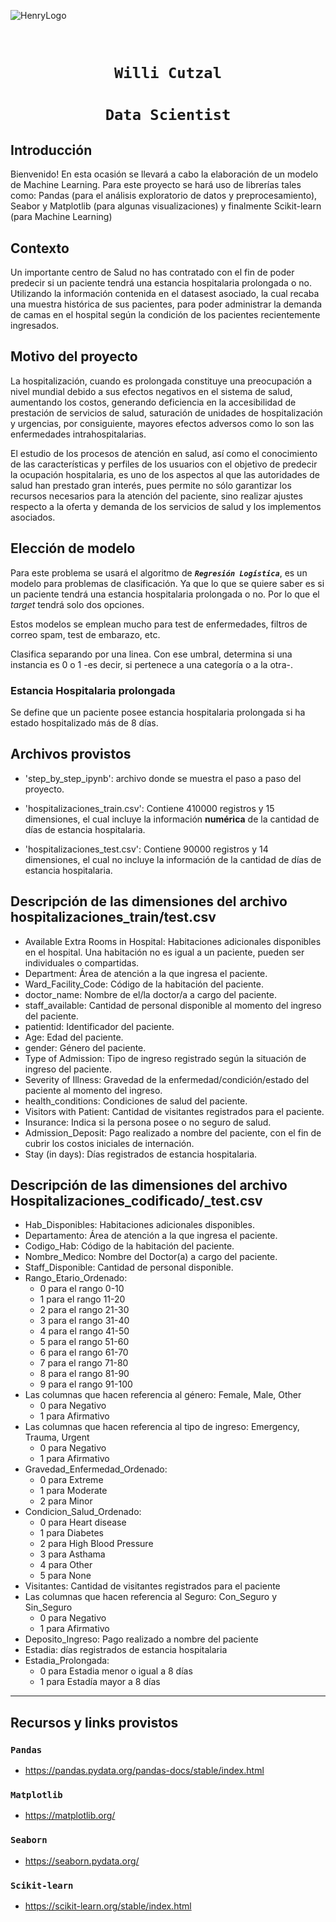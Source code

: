 ![HenryLogo](https://d31uz8lwfmyn8g.cloudfront.net/Assets/logo-henry-white-lg.png)

​
# <h1 align="center">**`Willi Cutzal`**
# <h1 align="center">**`Data Scientist`**



## **Introducción**

Bienvenido! En esta ocasión ​se llevará a cabo la elaboración de un modelo de Machine Learning. Para este proyecto se hará uso de librerías tales como: Pandas (para el análisis exploratorio de datos y preprocesamiento), Seabor y Matplotlib (para algunas visualizaciones) y finalmente Scikit-learn (para Machine Learning)

## **Contexto**
Un importante centro de Salud no has contratado con el fin de poder predecir si un paciente tendrá una estancia hospitalaria prolongada o no. Utilizando la información contenida en el datasest asociado, la cual recaba una muestra histórica de sus pacientes, para poder administrar la demanda de camas en el hospital según la condición de los pacientes recientemente ingresados.

## **Motivo del proyecto**

La hospitalización, cuando es prolongada constituye una preocupación a nivel mundial debido a sus efectos negativos en el sistema de salud, aumentando los costos, generando deficiencia en la accesibilidad de prestación de servicios de salud, saturación de unidades de hospitalización y urgencias, por consiguiente, mayores efectos adversos como lo son las enfermedades intrahospitalarias.

El estudio de los procesos de atención en salud, así como el conocimiento de las características y perfiles de los usuarios con el objetivo de predecir la ocupación hospitalaria, es uno de los aspectos al que las autoridades de salud han prestado gran interés, pues permite no sólo garantizar los recursos necesarios para la atención del paciente, sino realizar ajustes respecto a la oferta y demanda de los servicios de salud y los implementos asociados.

## **Elección de modelo**
Para este problema se usará el algoritmo de **_`Regresión Logística`_**, es un modelo para problemas de clasificación. Ya que lo que se quiere saber es si un paciente tendrá una estancia hospitalaria prolongada o no. Por lo que el _target_ tendrá solo dos opciones.

Estos modelos se emplean mucho para test de enfermedades, filtros de correo spam, test de embarazo, etc.

Clasifica separando por una linea. Con ese umbral, determina si una instancia es 0 o 1 -es decir, si pertenece a una categoría o a la otra-.

### **Estancia Hospitalaria prolongada**

Se define que un paciente posee estancia hospitalaria prolongada si ha estado hospitalizado más de 8 días.
​​
## **Archivos provistos**
- 'step_by_step_ipynb': archivo donde se muestra el paso a paso del proyecto.

- 'hospitalizaciones_train.csv': Contiene 410000 registros y 15 dimensiones, el cual incluye la información **numérica** de la cantidad de días de estancia hospitalaria.

- 'hospitalizaciones_test.csv': Contiene 90000 registros y 14 dimensiones, el cual no incluye la información de la cantidad de días de estancia hospitalaria.
​
## **Descripción de las dimensiones del archivo hospitalizaciones_train/test.csv**
- Available Extra Rooms in Hospital: Habitaciones adicionales disponibles en el hospital. Una habitación no es igual a un paciente, pueden ser individuales o compartidas.
- Department: Área de atención a la que ingresa el paciente. 
- Ward_Facility_Code: Código de la habitación del paciente.
- doctor_name: Nombre de el/la doctor/a a cargo del paciente.
- staff_available: Cantidad de personal disponible al momento del ingreso del paciente.
- patientid: Identificador del paciente.
- Age: Edad del paciente.
- gender: Género del paciente.
- Type of Admission: Tipo de ingreso registrado según la situación de ingreso del paciente.
- Severity of Illness: Gravedad de la enfermedad/condición/estado del paciente al momento del ingreso.
- health_conditions: Condiciones de salud del paciente. 
- Visitors with Patient: Cantidad de visitantes registrados para el paciente.
- Insurance: Indica si la persona posee o no seguro de salud. 
- Admission_Deposit: Pago realizado a nombre del paciente, con el fin de cubrir los costos iniciales de internación. 
- Stay (in days): Días registrados de estancia hospitalaria. 
​


## **Descripción de las dimensiones del archivo Hospitalizaciones_codificado/_test.csv**
- Hab_Disponibles: Habitaciones adicionales disponibles.
- Departamento: Área de atención a la que ingresa el paciente.
- Codigo_Hab: Código de la habitación del paciente.
- Nombre_Medico: Nombre del Doctor(a) a cargo del paciente.
- Staff_Disponible: Cantidad de personal disponible.
- Rango_Etario_Ordenado:
    - 0 para el rango 0-10
    - 1 para el rango 11-20
    - 2 para el rango 21-30
    - 3 para el rango 31-40
    - 4 para el rango 41-50
    - 5 para el rango 51-60
    - 6 para el rango 61-70
    - 7 para el rango 71-80
    - 8 para el rango 81-90
    - 9 para el rango 91-100
- Las columnas que hacen referencia al género: Female, Male, Other
    - 0 para Negativo
    - 1 para Afirmativo
- Las columnas que hacen referencia al tipo de ingreso: Emergency, Trauma, Urgent
    - 0 para Negativo
    - 1 para Afirmativo
- Gravedad_Enfermedad_Ordenado:
    - 0 para Extreme
    - 1 para Moderate
    - 2 para Minor
- Condicion_Salud_Ordenado:
    - 0 para Heart disease
    - 1 para Diabetes
    - 2 para High Blood Pressure
    - 3 para Asthama
    - 4 para Other
    - 5 para None
- Visitantes: Cantidad de visitantes registrados para el paciente
- Las columnas que hacen referencia al Seguro: Con_Seguro y Sin_Seguro
    - 0 para Negativo
    - 1 para Afirmativo
- Deposito_Ingreso: Pago realizado a nombre del paciente
- Estadia: días registrados de estancia hospitalaria
- Estadia_Prolongada: 
    - 0 para Estadia menor o igual a 8 días
    - 1 para Estadía mayor a 8 días



<hr>

## **Recursos y links provistos**

### `Pandas`
+ https://pandas.pydata.org/pandas-docs/stable/index.html
### `Matplotlib`
+ https://matplotlib.org/
### `Seaborn`
+ https://seaborn.pydata.org/
### `Scikit-learn`
+ https://scikit-learn.org/stable/index.html

